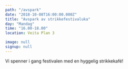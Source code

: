 ```yaml
---
path: "/avspark"
date: "2018-10-08T16:00:00.000Z"
title: "Avspark av strikkefestivaluka" 
day: "Mandag"
time: "16.00-18.00"
location: Veita Plan 3

image: null
signup: null
---
```


Vi spenner i gang festivalen med en hyggelig strikkekafé!